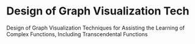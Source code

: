 # Design of Graph Visualization Tech
Design of Graph Visualization Techniques  for Assisting the Learning of Complex Functions, Including Transcendental Functions
